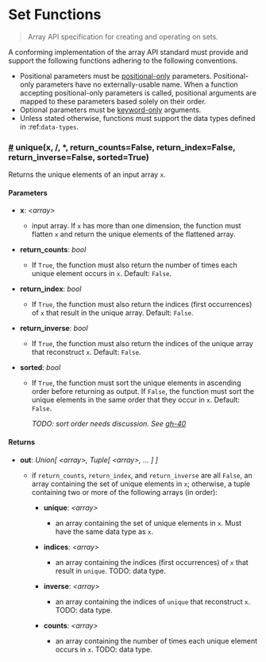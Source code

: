 # Set Functions

> Array API specification for creating and operating on sets.

A conforming implementation of the array API standard must provide and support the following functions adhering to the following conventions.

-   Positional parameters must be [positional-only](https://www.python.org/dev/peps/pep-0570/) parameters. Positional-only parameters have no externally-usable name. When a function accepting positional-only parameters is called, positional arguments are mapped to these parameters based solely on their order.
-   Optional parameters must be [keyword-only](https://www.python.org/dev/peps/pep-3102/) arguments.
-   Unless stated otherwise, functions must support the data types defined in :ref:`data-types`.

<!-- NOTE: please keep the functions in alphabetical order -->

### <a name="unique" href="#unique">#</a> unique(x, /, *, return_counts=False, return_index=False, return_inverse=False, sorted=True)

Returns the unique elements of an input array `x`.

#### Parameters

-   **x**: _&lt;array&gt;_

    -   input array. If `x` has more than one dimension, the function must flatten `x` and return the unique elements of the flattened array.

-   **return_counts**: _bool_

    -   If `True`, the function must also return the number of times each unique element occurs in `x`. Default: `False`.

-   **return_index**: _bool_

    -   If `True`, the function must also return the indices (first occurrences) of `x` that result in the unique array. Default: `False`.

-   **return_inverse**: _bool_

    -   If `True`, the function must also return the indices of the unique array that reconstruct `x`. Default: `False`.

-   **sorted**: _bool_

    -   If `True`, the function must sort the unique elements in ascending order before returning as output. If `False`, the function must sort the unique elements in the same order that they occur in `x`. Default: `False`.

        _TODO: sort order needs discussion. See [gh-40](https://github.com/data-apis/array-api/issues/40)_

#### Returns

-   **out**: _Union\[ &lt;array&gt;, Tuple\[ &lt;array&gt;, ... ] ]_

    -   if `return_counts`, `return_index`, and `return_inverse` are all `False`, an array containing the set of unique elements in `x`; otherwise, a tuple containing two or more of the following arrays (in order):

        -   **unique**: _&lt;array&gt;_

            -   an array containing the set of unique elements in `x`. Must have the same data type as `x`.

        -   **indices**: _&lt;array&gt;_

            -   an array containing the indices (first occurrences) of `x` that result in `unique`. TODO: data type.

        -   **inverse**: _&lt;array&gt;_

            -   an array containing the indices of `unique` that reconstruct `x`. TODO: data type.

        -   **counts**: _&lt;array&gt;_

            -   an array containing the number of times each unique element occurs in `x`. TODO: data type.